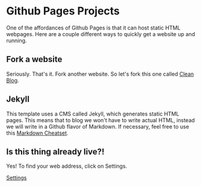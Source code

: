 # Github Pages Projects

One of the affordances of Github Pages is that it can host static HTML webpages. Here are a couple different ways to quickly get a website up and running.

## Fork a website
Seriously. That's it. Fork another website. So let's fork this one called [Clean Blog](https://github.com/BlackrockDigital/startbootstrap-clean-blog-jekyll).

## Jekyll
This template uses a CMS called Jekyll, which generates static HTML pages. This means that to blog we won't have to write actual HTML, instead we will write in a Github flavor of Markdown. If necessary, feel free to use this [Markdown Cheatset](https://github.com/adam-p/markdown-here/wiki/Markdown-Here-Cheatsheet).

## Is this thing already live?!
Yes! To find your web address, click on Settings.

[Settings](images/settings.png)